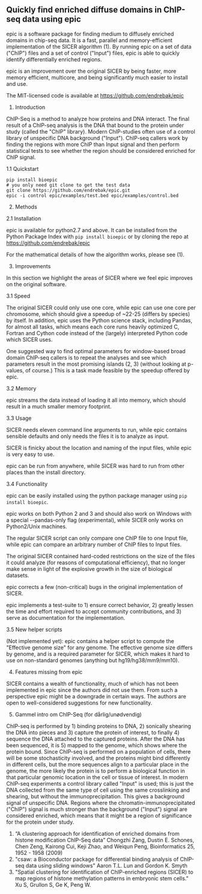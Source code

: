 Quickly find enriched diffuse domains in ChIP-seq data using epic
------------------------------------------------------------------

epic is a software package for finding medium to diffusely enriched domains in
chip-seq data. It is a fast, parallel and memory-efficient implementation of the
SICER algorithm (1). By running epic on a set of data ("ChIP") files and a set
of control ("Input") files, epic is able to quickly identify differentially
enriched regions.

epic is an improvement over the original SICER by being faster, more memory
efficient, multicore, and being significantly much easier to install and use.

The MIT-licensed code is available at https://github.com/endrebak/epic

1. Introduction

ChIP-Seq is a method to analyze how proteins and DNA interact. The final result
of a ChIP-seq analysis is the DNA that bound to the protein under study (called
the "ChIP" library). Modern ChIP-studies often use of a control library of
unspecific DNA background ("Input"). ChIP-seq callers work by finding the
regions with more ChIP than Input signal and then perform statistical tests to
see whether the region should be considered enriched for ChIP signal.

1.1 Quickstart

```
pip install bioepic
# you only need git clone to get the test data
git clone https://github.com/endrebak/epic.git
epic -i control epic/examples/test.bed epic/examples/control.bed
```

2. Methods

2.1 Installation

epic is available for python2.7 and above. It can be installed from the Python
Package Index with `pip install bioepic` or by cloning the repo at
https://github.com/endrebak/epic

For the mathematical details of how the algorithm works, please see (1).

3. Improvements

In this section we highlight the areas of SICER where we feel epic improves
on the original software.

3.1 Speed

The original SICER could only use one core, while epic can use one core per
chromosome, which should give a speedup of ~22-25 (differs by species) by
itself. In addition, epic uses the Python science stack, including Pandas, for
almost all tasks, which means each core runs heavily optimized C, Fortran and
Cython code instead of the (largely) interpreted Python code which SICER uses.

One suggested way to find optimal parameters for window-based broad domain
ChIP-seq callers is to repeat the analyses and see which parameters result in
the most promising islands (2, 3) (without looking at p-values, of course.)
This is a task made feasible by the speedup offered by epic.

3.2 Memory

epic streams the data instead of loading it all into memory, which should result
in a much smaller memory footprint.

3.3 Usage

SICER needs eleven command line arguments to run, while epic contains sensible
defaults and only needs the files it is to analyze as input.

SICER is finicky about the location and naming of the input files, while epic is
very easy to use.

epic can be run from anywhere, while SICER was hard to run from other places
than the install directory.

3.4 Functionality

epic can be easily installed using the python package manager using `pip install
bioepic`.

epic works on both Python 2 and 3 and should also work on Windows with a special
--pandas-only flag (experimental), while SICER only works on Python2/Unix
machines.

The regular SICER script can only compare one ChIP file to one Input file, while
epic can compare an arbitrary number of ChIP files to Input files.

The original SICER contained hard-coded restrictions on the size of the files it
could analyze (for reasons of computational efficiency), that no longer make
sense in light of the explosive growth in the size of biological datasets.

epic corrects a few (non-critical) bugs in the original implementation of SICER.

epic implements a test-suite to 1) ensure correct behavior, 2) greatly lessen
the time and effort required to accept community contributions, and 3) serve as
documentation for the implementation.

3.5 New helper scripts

(Not implemented yet): epic contains a helper script to compute the "Effective genome size" for any
genome. The effective genome size differs by genome, and is a required parameter
for SICER, which makes it hard to use on non-standard genomes (anything but
hg19/hg38/mm9/mm10).

4. Features missing from epic

SICER contains a wealth of functionality, much of which has not been implemented
in epic since the authors did not use them. From such a perspective epic might
be a downgrade in certain ways. The authors are open to well-considered
suggestions for new functionality.

5. Gammel intro om ChIP-Seq (for dårlig/unødvendig)

ChIP-seq is performed by 1) binding proteins to DNA, 2) sonically shearing the
DNA into pieces and 3) capture the protein of interest, to finally 4) sequence
the DNA attached to the captured proteins. After the DNA has been sequenced, it
is 5) mapped to the genome, which shows where the protein bound. Since ChIP-seq
is performed on a population of cells, there will be some stochasticity
involved, and the proteins might bind differently in different cells, but the
more sequences align to a particular place in the genome, the more likely the
protein is to perform a biological function in that particular genomic location
in the cell or tissue of interest. In modern ChIP-seq experiments a control
library called "Input" is used; this is just the DNA collected from the same
type of cell using the same crosslinking and shearing, but without the
immunoprecipitation. This gives a background signal of unspecific DNA. Regions
where the chromatin-immunoprecipitated ("ChIP") signal is much stronger than the
background ("Input") signal are considered enriched, which means that it might
be a region of significance for the protein under study.


1. “A clustering approach for identification of enriched domains from histone
   modification ChIP-Seq data” Chongzhi Zang, Dustin E. Schones, Chen Zeng,
   Kairong Cui, Keji Zhao, and Weiqun Peng, Bioinformatics 25, 1952 - 1958
   (2009)
2. "csaw: a Bioconductor package for differential binding analysis of ChIP-seq
   data using sliding windows" Aaron T.L. Lun and Gordon K. Smyth
3. "Spatial clustering for identification of ChIP-enriched regions (SICER) to
   map regions of histone methylation patterns in embryonic stem cells." Xu S,
   Grullon S, Ge K, Peng W.
